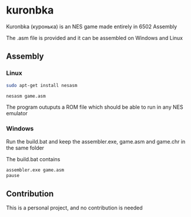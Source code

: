# kuronbka

Kuronbka (куронька) is an NES game made entirely in 6502 Assembly

The .asm file is provided and it can be assembled on Windows and Linux

## Assembly

### Linux

```bash
sudo apt-get install nesasm

nesasm game.asm
```

The program outuputs a ROM file which should be able to run in any NES emulator

### Windows

Run the build.bat and keep the assembler.exe, game.asm and game.chr in the same folder

The build.bat contains

```bash
assembler.exe game.asm
pause
```

## Contribution

This is a personal project, and no contribution is needed